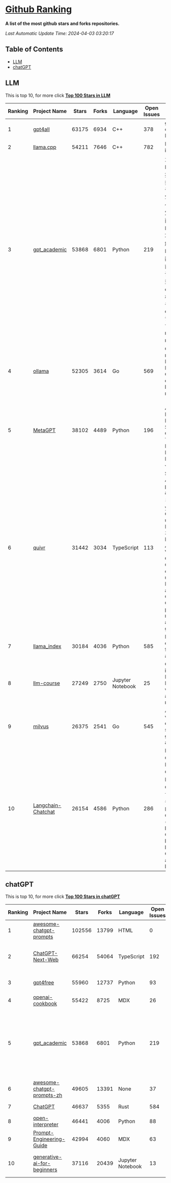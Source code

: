 [Github Ranking](./README.md)
==========

**A list of the most github stars and forks repositories.**

*Last Automatic Update Time: 2024-04-03 03:20:17*

## Table of Contents
 * [LLM](#LLM)
 * [chatGPT](#chatGPT)

## LLM

This is top 10, for more click **[Top 100 Stars in LLM](Top100/LLM.md)**

| Ranking | Project Name | Stars | Forks | Language | Open Issues | Description | Last Commit |
| ------- | ------------ | ----- | ----- | -------- | ----------- | ----------- | ----------- |
| 1 | [gpt4all](https://github.com/nomic-ai/gpt4all) | 63175 | 6934 | C++ | 378 | gpt4all: run open-source LLMs anywhere | 2024-04-02T13:26:19Z |
| 2 | [llama.cpp](https://github.com/ggerganov/llama.cpp) | 54211 | 7646 | C++ | 782 | LLM inference in C/C++ | 2024-04-03T03:10:23Z |
| 3 | [gpt_academic](https://github.com/binary-husky/gpt_academic) | 53868 | 6801 | Python | 219 | 为GPT/GLM等LLM大语言模型提供实用化交互接口，特别优化论文阅读/润色/写作体验，模块化设计，支持自定义快捷按钮&函数插件，支持Python和C++等项目剖析&自译解功能，PDF/LaTex论文翻译&总结功能，支持并行问询多种LLM模型，支持chatglm3等本地模型。接入通义千问, deepseekcoder, 讯飞星火, 文心一言, llama2, rwkv, claude2, moss等。 | 2024-04-03T03:00:54Z |
| 4 | [ollama](https://github.com/ollama/ollama) | 52305 | 3614 | Go | 569 | Get up and running with Llama 2, Mistral, Gemma, and other large language models. | 2024-04-03T03:10:17Z |
| 5 | [MetaGPT](https://github.com/geekan/MetaGPT) | 38102 | 4489 | Python | 196 | 🌟 The Multi-Agent Framework: First AI Software Company, Towards Natural Language Programming | 2024-04-03T02:42:00Z |
| 6 | [quivr](https://github.com/QuivrHQ/quivr) | 31442 | 3034 | TypeScript | 113 | Your GenAI Second Brain 🧠  A personal productivity assistant (RAG) ⚡️🤖 Chat with your docs (PDF, CSV, ...)  & apps using Langchain, GPT 3.5 / 4 turbo, Private, Anthropic, VertexAI, Ollama, LLMs, Groq  that you can share with users !  Local & Private alternative to OpenAI GPTs & ChatGPT powered by retrieval-augmented generation. | 2024-04-02T17:51:51Z |
| 7 | [llama_index](https://github.com/run-llama/llama_index) | 30184 | 4036 | Python | 585 | LlamaIndex is a data framework for your LLM applications | 2024-04-03T02:43:54Z |
| 8 | [llm-course](https://github.com/mlabonne/llm-course) | 27249 | 2750 | Jupyter Notebook | 25 | Course to get into Large Language Models (LLMs) with roadmaps and Colab notebooks. | 2024-04-02T10:51:47Z |
| 9 | [milvus](https://github.com/milvus-io/milvus) | 26375 | 2541 | Go | 545 | A cloud-native vector database, storage for next generation AI applications | 2024-04-03T03:11:24Z |
| 10 | [Langchain-Chatchat](https://github.com/chatchat-space/Langchain-Chatchat) | 26154 | 4586 | Python | 286 | Langchain-Chatchat（原Langchain-ChatGLM）基于 Langchain 与 ChatGLM 等语言模型的本地知识库问答 \| Langchain-Chatchat (formerly langchain-ChatGLM), local knowledge based LLM (like ChatGLM) QA app with langchain  | 2024-04-03T01:37:25Z |


## chatGPT

This is top 10, for more click **[Top 100 Stars in chatGPT](Top100/chatGPT.md)**

| Ranking | Project Name | Stars | Forks | Language | Open Issues | Description | Last Commit |
| ------- | ------------ | ----- | ----- | -------- | ----------- | ----------- | ----------- |
| 1 | [awesome-chatgpt-prompts](https://github.com/f/awesome-chatgpt-prompts) | 102556 | 13799 | HTML | 0 | This repo includes ChatGPT prompt curation to use ChatGPT better. | 2024-04-03T01:47:16Z |
| 2 | [ChatGPT-Next-Web](https://github.com/ChatGPTNextWeb/ChatGPT-Next-Web) | 66254 | 54064 | TypeScript | 192 | A cross-platform ChatGPT/Gemini UI (Web / PWA / Linux / Win / MacOS). 一键拥有你自己的跨平台 ChatGPT/Gemini 应用。 | 2024-04-02T12:23:37Z |
| 3 | [gpt4free](https://github.com/xtekky/gpt4free) | 55960 | 12737 | Python | 93 | The official gpt4free repository \| various collection of powerful language models | 2024-04-02T08:39:26Z |
| 4 | [openai-cookbook](https://github.com/openai/openai-cookbook) | 55422 | 8725 | MDX | 26 | Examples and guides for using the OpenAI API | 2024-04-02T21:19:47Z |
| 5 | [gpt_academic](https://github.com/binary-husky/gpt_academic) | 53868 | 6801 | Python | 219 | 为GPT/GLM等LLM大语言模型提供实用化交互接口，特别优化论文阅读/润色/写作体验，模块化设计，支持自定义快捷按钮&函数插件，支持Python和C++等项目剖析&自译解功能，PDF/LaTex论文翻译&总结功能，支持并行问询多种LLM模型，支持chatglm3等本地模型。接入通义千问, deepseekcoder, 讯飞星火, 文心一言, llama2, rwkv, claude2, moss等。 | 2024-04-03T03:00:54Z |
| 6 | [awesome-chatgpt-prompts-zh](https://github.com/PlexPt/awesome-chatgpt-prompts-zh) | 49605 | 13391 | None | 37 | ChatGPT 中文调教指南。各种场景使用指南。学习怎么让它听你的话。 | 2024-03-23T04:49:44Z |
| 7 | [ChatGPT](https://github.com/lencx/ChatGPT) | 46637 | 5355 | Rust | 584 | 🔮 ChatGPT Desktop Application (Mac, Windows and Linux) | 2024-03-11T11:13:35Z |
| 8 | [open-interpreter](https://github.com/OpenInterpreter/open-interpreter) | 46441 | 4006 | Python | 88 | A natural language interface for computers | 2024-04-03T00:51:19Z |
| 9 | [Prompt-Engineering-Guide](https://github.com/dair-ai/Prompt-Engineering-Guide) | 42994 | 4060 | MDX | 63 | 🐙 Guides, papers, lecture, notebooks and resources for prompt engineering | 2024-04-02T08:42:04Z |
| 10 | [generative-ai-for-beginners](https://github.com/microsoft/generative-ai-for-beginners) | 37116 | 20439 | Jupyter Notebook | 13 | 18 Lessons, Get Started Building with Generative AI  🔗 https://microsoft.github.io/generative-ai-for-beginners/ | 2024-04-02T10:43:32Z |

